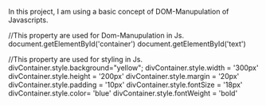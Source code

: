 In this project, I am using a basic concept of DOM-Manupulation of Javascripts.

//This property are used for Dom-Manupulation in Js.
document.getElementById('container')
document.getElementById('text')


//This property are used for styling in Js.
divContainer.style.background="yellow";
divContainer.style.width = '300px'
divContainer.style.height = '200px'
divContainer.style.margin = '20px'
divContainer.style.padding = '10px'
divContainer.style.fontSize = '18px'
divContainer.style.color= 'blue'
divContainer.style.fontWeight = 'bold'
